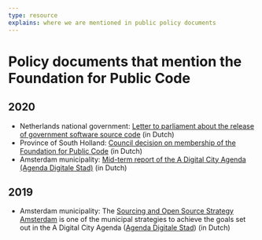 ```yaml
---
type: resource
explains: where we are mentioned in public policy documents
---
```


# Policy documents that mention the Foundation for Public Code

## 2020

* Netherlands national government: [Letter to parliament about the release of government software source code](https://www.rijksoverheid.nl/documenten/kamerstukken/2020/04/17/kamerbrief-inzake-vrijgeven-broncode-overheidssoftware) (in Dutch)
* Province of South Holland: [Council decision on membership of the Foundation for Public Code](https://www.zuid-holland.nl/overons/bestuur-zh/gedeputeerde-staten/besluiten/2020/september/1-september/lidmaatschap-foundation-for-public-code-vereniging/) (in Dutch)
* Amsterdam municipality: [Mid-term report of the A Digital City Agenda (Agenda Digitale Stad)](https://amsterdam.raadsinformatie.nl/document/9725293/1/09012f9783374971) (in Dutch)

## 2019

* Amsterdam municipality: The [Sourcing and Open Source Strategy Amsterdam](https://amsterdam.raadsinformatie.nl/document/7880446/1/09012f9782a30a08) is one of the municipal strategies to achieve the goals set out in the A Digital City Agenda ([Agenda Digitale Stad](https://www.amsterdam.nl/wonen-leefomgeving/innovatie/de-digitale-stad/)) (in Dutch)
